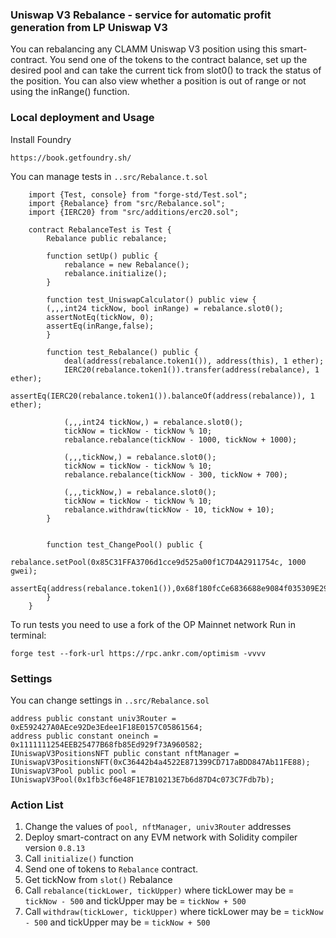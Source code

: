 ### Uniswap V3 Rebalance - service for automatic profit generation from LP Uniswap V3
You can rebalancing any CLAMM Uniswap V3 position using this smart-contract. You send one of the tokens to the contract balance, set up the desired pool and can take the current tick from slot0() to track the status of the position. You can also view whether a position is out of range or not using the inRange() function.
### Local deployment and Usage
Install Foundry
```
https://book.getfoundry.sh/
```
You can manage tests in ```..src/Rebalance.t.sol```
```solidity
    import {Test, console} from "forge-std/Test.sol";
    import {Rebalance} from "src/Rebalance.sol";
    import {IERC20} from "src/additions/erc20.sol";
    
    contract RebalanceTest is Test {
        Rebalance public rebalance;
    
        function setUp() public {
            rebalance = new Rebalance();
            rebalance.initialize();
        }
    
        function test_UniswapCalculator() public view {
        (,,,int24 tickNow, bool inRange) = rebalance.slot0();
        assertNotEq(tickNow, 0);
        assertEq(inRange,false);
        }
    
        function test_Rebalance() public {
            deal(address(rebalance.token1()), address(this), 1 ether);
            IERC20(rebalance.token1()).transfer(address(rebalance), 1 ether);
            assertEq(IERC20(rebalance.token1()).balanceOf(address(rebalance)), 1 ether);
    
            (,,,int24 tickNow,) = rebalance.slot0();
            tickNow = tickNow - tickNow % 10;
            rebalance.rebalance(tickNow - 1000, tickNow + 1000);
    
            (,,,tickNow,) = rebalance.slot0();
            tickNow = tickNow - tickNow % 10;
            rebalance.rebalance(tickNow - 300, tickNow + 700);
    
            (,,,tickNow,) = rebalance.slot0();
            tickNow = tickNow - tickNow % 10;
            rebalance.withdraw(tickNow - 10, tickNow + 10);
        }
    
    
        function test_ChangePool() public {
            rebalance.setPool(0x85C31FFA3706d1cce9d525a00f1C7D4A2911754c, 1000 gwei);
            assertEq(address(rebalance.token1()),0x68f180fcCe6836688e9084f035309E29Bf0A2095);
        }
    }
```
To run tests you need to use a fork of the OP Mainnet network
Run in terminal: 
```
forge test --fork-url https://rpc.ankr.com/optimism -vvvv
```
### Settings
You can change settings in ```..src/Rebalance.sol```
```solidity
address public constant univ3Router = 0xE592427A0AEce92De3Edee1F18E0157C05861564;
address public constant oneinch = 0x1111111254EEB25477B68fb85Ed929f73A960582;
IUniswapV3PositionsNFT public constant nftManager = IUniswapV3PositionsNFT(0xC36442b4a4522E871399CD717aBDD847Ab11FE88);
IUniswapV3Pool public pool = IUniswapV3Pool(0x1fb3cf6e48F1E7B10213E7b6d87D4c073C7Fdb7b);
```

### Action List
1. Change the values of ```pool, nftManager, univ3Router``` addresses
2. Deploy smart-contract on any EVM network with Solidity compiler version ```0.8.13```
3. Call ```initialize()``` function
4. Send one of tokens to ```Rebalance``` contract.
5. Get tickNow from ```slot()``` Rebalance
6. Call ```rebalance(tickLower, tickUpper)``` where tickLower may be = ```tickNow - 500``` and tickUpper may be = ```tickNow + 500```
7. Call ```withdraw(tickLower, tickUpper)``` where tickLower may be = ```tickNow - 500``` and tickUpper may be = ```tickNow + 500```
